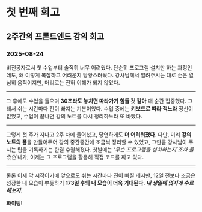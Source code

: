 # 첫 번째 회고

## 2주간의 프론트엔드 강의 회고

### 2025-08-24

비전공자로서 첫 수업부터 솔직히 너무 어려웠다. 단순히 프로그램 설치만 하는 과정인데도, 왜 이렇게 복잡하고 어려운지 당황스러웠다. 강사님께서 알려주시는 대로 손은 열심히 움직이지만, 머리로는 전혀 이해가 되지 않았다.

---

그 후에도 수업을 들으며 **30초라도 놓치면 따라가기 힘들 것 같아** 매 순간 집중했다. 그래서 쉬는 시간마다 진이 빠지는 기분이었다. 수업 중에는 **키보드로 따라 적느라** 정신이 없었고, 수업이 끝나면 강의 노트를 다시 정리하느라 또 바빴다.

---

그렇게 첫 주가 지나고 2주 차에 들어섰고, 당연하게도 **더 어려워졌다**. 다만, 미리 **강의 노트의 폼**을 만들어두어 강의 중간중간에 조금씩 정리할 수 있었고, 그만큼 강사님이 주시는 팁을 기록하기는 한결 수월해졌다. 첫날에는 _‘무슨 프로그램을 설치하는지’조차 몰랐던_ 내가, 이제는 그 프로그램을 활용해 직접 코드를 짜고 있다.

---

물론 이제 막 시작이기에 앞으로도 쉬는 시간마다 진이 빠질 테지만, 12일 전보다 조금은 성장한 내 모습이 뿌듯하기 **173일 후의 내 모습이 더욱 기대된다. _내 생일에 멋지게 수료해보자._**

**화이팅!**
